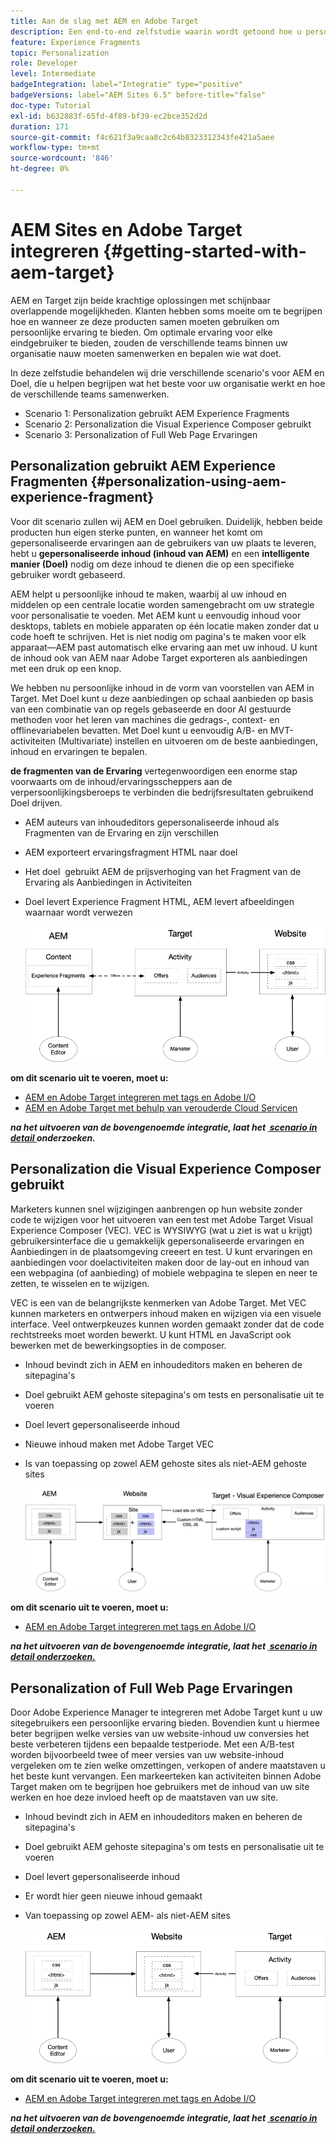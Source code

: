 ```yaml
---
title: Aan de slag met AEM en Adobe Target
description: Een end-to-end zelfstudie waarin wordt getoond hoe u persoonlijke ervaringen kunt creëren en leveren met Adobe Experience Manager en Adobe Target. In deze zelfstudie leert u ook over verschillende personen die betrokken zijn bij het proces van het begin tot het einde en hoe zij met elkaar samenwerken
feature: Experience Fragments
topic: Personalization
role: Developer
level: Intermediate
badgeIntegration: label="Integratie" type="positive"
badgeVersions: label="AEM Sites 6.5" before-title="false"
doc-type: Tutorial
exl-id: b632883f-65fd-4f89-bf39-ec2bce352d2d
duration: 171
source-git-commit: f4c621f3a9caa8c2c64b8323312343fe421a5aee
workflow-type: tm+mt
source-wordcount: '846'
ht-degree: 0%

---
```


# AEM Sites en Adobe Target integreren {#getting-started-with-aem-target}

AEM en Target zijn beide krachtige oplossingen met schijnbaar overlappende mogelijkheden. Klanten hebben soms moeite om te begrijpen hoe en wanneer ze deze producten samen moeten gebruiken om persoonlijke ervaring te bieden. Om optimale ervaring voor elke eindgebruiker te bieden, zouden de verschillende teams binnen uw organisatie nauw moeten samenwerken en bepalen wie wat doet.

In deze zelfstudie behandelen wij drie verschillende scenario&#39;s voor AEM en Doel, die u helpen begrijpen wat het beste voor uw organisatie werkt en hoe de verschillende teams samenwerken.

* Scenario 1: Personalization gebruikt AEM Experience Fragments
* Scenario 2: Personalization die Visual Experience Composer gebruikt
* Scenario 3: Personalization of Full Web Page Ervaringen

## Personalization gebruikt AEM Experience Fragmenten {#personalization-using-aem-experience-fragment}

Voor dit scenario zullen wij AEM en Doel gebruiken. Duidelijk, hebben beide producten hun eigen sterke punten, en wanneer het komt om gepersonaliseerde ervaringen aan de gebruikers van uw plaats te leveren, hebt u **gepersonaliseerde inhoud (inhoud van AEM)** en een **intelligente manier (Doel)** nodig om deze inhoud te dienen die op een specifieke gebruiker wordt gebaseerd.

AEM helpt u persoonlijke inhoud te maken, waarbij al uw inhoud en middelen op een centrale locatie worden samengebracht om uw strategie voor personalisatie te voeden. Met AEM kunt u eenvoudig inhoud voor desktops, tablets en mobiele apparaten op één locatie maken zonder dat u code hoeft te schrijven. Het is niet nodig om pagina&#39;s te maken voor elk apparaat—AEM past automatisch elke ervaring aan met uw inhoud. U kunt de inhoud ook van AEM naar Adobe Target exporteren als aanbiedingen met een druk op een knop.

We hebben nu persoonlijke inhoud in de vorm van voorstellen van AEM in Target. Met Doel kunt u deze aanbiedingen op schaal aanbieden op basis van een combinatie van op regels gebaseerde en door AI gestuurde methoden voor het leren van machines die gedrags-, context- en offlinevariabelen bevatten.  Met Doel kunt u eenvoudig A/B- en MVT-activiteiten (Multivariate) instellen en uitvoeren om de beste aanbiedingen, inhoud en ervaringen te bepalen.

**de fragmenten van de Ervaring** vertegenwoordigen een enorme stap voorwaarts om de inhoud/ervaringsscheppers aan de verpersoonlijkingsberoeps te verbinden die bedrijfsresultaten gebruikend Doel drijven.

* AEM auteurs van inhoudeditors gepersonaliseerde inhoud als Fragmenten van de Ervaring en zijn verschillen
* AEM exporteert ervaringsfragment HTML naar doel &#x200B;
* Het doel &#x200B; gebruikt AEM de prijsverhoging van het Fragment van de Ervaring als Aanbiedingen in Activiteiten
* Doel levert Experience Fragment HTML, AEM levert afbeeldingen waarnaar wordt verwezen

  ![&#x200B; Personalization die het diagram van de Fragmenten van de Ervaring gebruiken &#x200B;](assets/personalization-use-case-1/use-case-1-diagram.png)

**om dit scenario uit te voeren, moet u:**

* [AEM en Adobe Target integreren met tags en Adobe I/O](./implementation.md#integrating-aem-target-options)
* [AEM en Adobe Target met behulp van verouderde Cloud Servicen](./implementation.md#integrating-aem-target-options)

***na het uitvoeren van de bovengenoemde integratie, laat het [&#x200B; scenario in detail &#x200B;](./personalization-use-case-1.md) onderzoeken.***

## Personalization die Visual Experience Composer gebruikt

Marketers kunnen snel wijzigingen aanbrengen op hun website zonder code te wijzigen voor het uitvoeren van een test met Adobe Target Visual Experience Composer (VEC). VEC is WYSIWYG (wat u ziet is wat u krijgt) gebruikersinterface die u gemakkelijk gepersonaliseerde ervaringen en Aanbiedingen in de plaatsomgeving creeert en test. U kunt ervaringen en aanbiedingen voor doelactiviteiten maken door de lay-out en inhoud van een webpagina (of aanbieding) of mobiele webpagina te slepen en neer te zetten, te wisselen en te wijzigen.

VEC is een van de belangrijkste kenmerken van Adobe Target. Met VEC kunnen marketers en ontwerpers inhoud maken en wijzigen via een visuele interface. Veel ontwerpkeuzes kunnen worden gemaakt zonder dat de code rechtstreeks moet worden bewerkt. U kunt HTML en JavaScript ook bewerken met de bewerkingsopties in de composer.

* Inhoud bevindt zich in AEM en inhoudeditors maken en beheren de sitepagina&#39;s
* Doel gebruikt AEM gehoste sitepagina&#39;s om tests en personalisatie uit te voeren
* Doel levert gepersonaliseerde inhoud
* Nieuwe inhoud maken met Adobe Target VEC
* Is van toepassing op zowel AEM gehoste sites als niet-AEM gehoste sites

  ![&#x200B; Personalization die het diagram van Composer van de Ervaring gebruikt &#x200B;](assets/personalization-use-case-3/use-case-diagram-3.png)

**om dit scenario uit te voeren, moet u:**

* [AEM en Adobe Target integreren met tags en Adobe I/O](./implementation.md#integrating-aem-target-options)

***na het uitvoeren van de bovengenoemde integratie, laat het [&#x200B; scenario in detail onderzoeken.](./personalization-use-case-3.md)***

## Personalization of Full Web Page Ervaringen

Door Adobe Experience Manager te integreren met Adobe Target kunt u uw sitegebruikers een persoonlijke ervaring bieden. Bovendien kunt u hiermee beter begrijpen welke versies van uw website-inhoud uw conversies het beste verbeteren tijdens een bepaalde testperiode. Met een A/B-test worden bijvoorbeeld twee of meer versies van uw website-inhoud vergeleken om te zien welke omzettingen, verkopen of andere maatstaven u het beste kunt vervangen. Een markeerteken kan activiteiten binnen Adobe Target maken om te begrijpen hoe gebruikers met de inhoud van uw site werken en hoe deze invloed heeft op de maatstaven van uw site.

* Inhoud bevindt zich in AEM en inhoudeditors maken en beheren de sitepagina&#39;s
* Doel gebruikt AEM gehoste sitepagina&#39;s om tests en personalisatie uit te voeren
* Doel levert gepersonaliseerde inhoud
* Er wordt hier geen nieuwe inhoud gemaakt
* Van toepassing op zowel AEM- als niet-AEM sites

  ![&#x200B; diagram &#x200B;](assets/personalization-use-case-2/use-case-2-diagram.png)

**om dit scenario uit te voeren, moet u:**

* [AEM en Adobe Target integreren met tags en Adobe I/O](./implementation.md#integrating-aem-target-options)

***na het uitvoeren van de bovengenoemde integratie, laat het [&#x200B; scenario in detail onderzoeken.](./personalization-use-case-2.md)***
